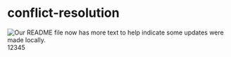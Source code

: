 # conflict-resolution

  ![Our README file now has more text to help indicate some updates were made locally.](./Images/04-vscode-updated.png)12345
